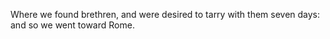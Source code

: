 Where we found brethren, and were desired to tarry with them seven days: and so we went toward Rome.
